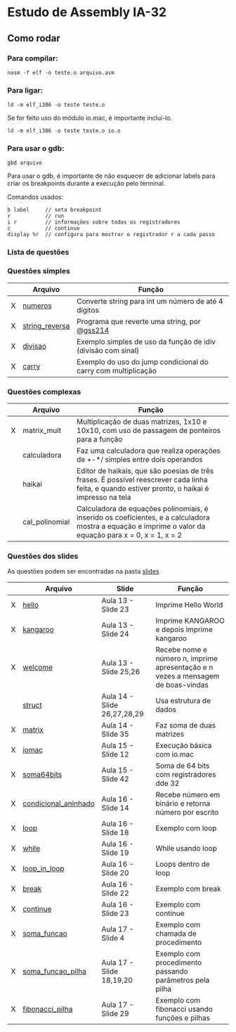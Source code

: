 # Estudo de Assembly IA-32

## Como rodar

### Para compilar:

```console
nasm -f elf -o teste.o arquivo.asm
```

### Para ligar:

```console
ld -m elf_i386 -o teste teste.o
```

Se for feito uso do módulo io.mac, é importante incluí-lo.

```console
ld -m elf_i386 -o teste teste.o io.o
```

### Para usar o  gdb:

```console
gbd arquivo
```

Para usar o gdb, é importante de não esquecer de  adicionar labels para criar os breakpoints durante a execução pelo terminal.

Comandos usados:
```
b label     // seta breakpoint
r           // run
i r         // informações sobre todos os registradores
c           // continue
display %r  // configura para mostrar o registrador r a cada passo
```

### Lista de questões
### Questões simples

|   |Arquivo    |Função |
|-  |-          |-      |
|X  |[numeros](./simples/numeros.asm)|Converte string para int um número de até 4 dígitos|
|X  |[string_reversa](./simples/string_reversa.asm)|Programa que reverte uma string, por [@gss214](https://github.com/gss214)|
|X  |[divisao](./simples/divisao.asm)|Exemplo simples de uso da função de idiv (divisão com sinal)|
|X  |[carry](./simples/carry.asm)|Exemplo do uso do jump condicional do carry com multiplicação|

### Questões complexas
|   |Arquivo    |Função |
|-  |-          |-      |
|X  |matrix_mult|Multiplicação de duas matrizes, 1x10 e 10x10, com uso de passagem de ponteiros para a função|
|   |calculadora|Faz uma calculadora que realiza operações de +-*/ simples entre dois operandos|
|   |haikai|Editor de haikais, que são poesias de três frases. É possível reescrever cada linha feita, e quando estiver pronto, o haikai é impresso na tela|
|   |cal_polinomial|Calculadora de equações polinomiais, é inserido os coeficientes, e a calculadora mostra a equação e imprime o valor da equação para x = 0, x = 1, x = 2|

### Questões dos slides
As questões podem ser encontradas na pasta [slides](./slides/)

|   |Arquivo    |Slide  |Função |
|-  |-          |-      |-      |
|X  |[hello](./slides/hello.asm)|Aula 13 - Slide 23|Imprime Hello World|
|X  |[kangaroo](./slides/kangaroo.asm)|Aula 13 - Slide 24|Imprime KANGAROO e depois imprime kangaroo|
|X  |[welcome](./slides/welcome.asm)|Aula 13 - Slide 25,26|Recebe nome e número n, imprime apresentação e n vezes a mensagem de boas-vindas|
|   |[struct]()|Aula 14 - Slide 26,27,28,29|Usa estrutura de dados|
|X  |[matrix](./slides/matrix.asm)|Aula 14 - Slide 35|Faz soma de duas matrizes|
|X  |[iomac](./slides/iomac.asm)|Aula 15 - Slide 12|Execução básica com io.mac|
|X  |[soma64bits](./slides/soma64bits.asm)|Aula 15 - Slide 42|Soma de 64 bits com registradores dde 32|
|X  |[condicional_aninhado](./slides/condicional_aninhado.asm)|Aula 16 - Slide 14|Recebe número em binário e retorna número por escrito|
|X  |[loop](./slides/loop.asm)|Aula 16 - Slide 18|Exemplo com loop|
|X  |[while](./slides/while.asm)|Aula 16 - Slide 19|While usando loop|
|X  |[loop_in_loop](./slides/loop_in_loop.asm)|Aula 16 - Slide 20|Loops dentro de loop|
|X  |[break](./slides/break.asm)|Aula 16 - Slide 22|Exemplo com break|
|X  |[continue](./slides/continue.asm)|Aula 16 - Slide 23|Exemplo com continue|
|X  |[soma_funcao](./slides/soma_funcao.asm)|Aula 17 - Slide 4|Exemplo com chamada de procedimento|
|X  |[soma_funcao_pilha](./slides/soma_funcao_pilha.asm)|Aula 17 - Slide 18,19,20|Exemplo com procedimento passando parâmetros pela pilha|
|X  |[fibonacci_pilha](./slides/fibonacci_pilha.asm)|Aula 17 - Slide 29|Exemplo com fibonacci usando funções e pilhas|
